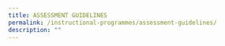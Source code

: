 ```yaml
---
title: ASSESSMENT GUIDELINES
permalink: /instructional-programmes/assessment-guidelines/
description: ""
---
```

